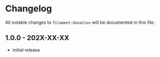 # Changelog

All notable changes to `filament-donation` will be documented in this file.

## 1.0.0 - 202X-XX-XX

- initial release
